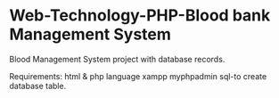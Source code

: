 # Web-Technology-PHP-Blood bank Management System

Blood Management System project with database records.

Requirements:
html & php language
xampp
myphpadmin
sql-to create database table.
